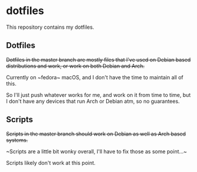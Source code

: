 # dotfiles

This repository contains my dotfiles.


## Dotfiles

~~Dotfiles in the master branch are mostly files that I've used on Debian based distributions
and work, or work on both Debian and Arch.~~

Currently on ~fedora~ macOS, and I don't have the time to maintain all of this.

So I'll just push whatever works for me, and work on it from time to time,
but I don't have any devices that run Arch or Debian atm, so no guarantees.

## Scripts

~~Scripts in the master branch should work on Debian as well as Arch based systems.~~

~Scripts are a little bit wonky overall, I'll have to fix those as some point...~

Scripts likely don't work at this point.
